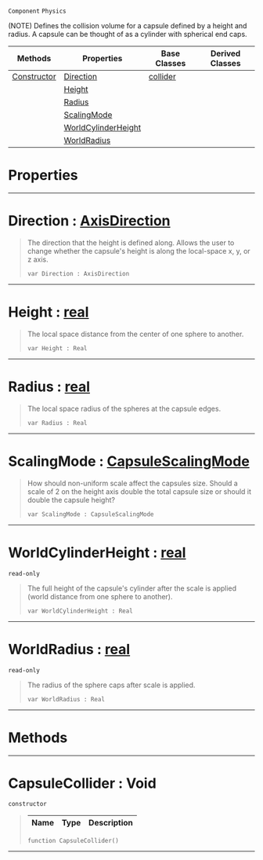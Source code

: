  `Component` `Physics`



(NOTE) Defines the collision volume for a capsule defined by a height and radius. A capsule can be thought of as a cylinder with spherical end caps.

|Methods|Properties|Base Classes|Derived Classes|
|---|---|---|---|
|[ Constructor](https://github.com/zeroengineteam/ZeroDocs/blob/master/code_reference/class_reference/capsulecollider.markdown#capsulecollider-void)|[ Direction](https://github.com/zeroengineteam/ZeroDocs/blob/master/code_reference/class_reference/capsulecollider.markdown#direction-zero-engine-do)|[collider](https://github.com/zeroengineteam/ZeroDocs/blob/master/code_reference/class_reference/collider.markdown)| |
| |[ Height](https://github.com/zeroengineteam/ZeroDocs/blob/master/code_reference/class_reference/capsulecollider.markdown#height-zero-engine-docum)| | |
| |[ Radius](https://github.com/zeroengineteam/ZeroDocs/blob/master/code_reference/class_reference/capsulecollider.markdown#radius-zero-engine-docum)| | |
| |[ ScalingMode](https://github.com/zeroengineteam/ZeroDocs/blob/master/code_reference/class_reference/capsulecollider.markdown#scalingmode-zero-engine)| | |
| |[ WorldCylinderHeight](https://github.com/zeroengineteam/ZeroDocs/blob/master/code_reference/class_reference/capsulecollider.markdown#worldcylinderheight-zero)| | |
| |[ WorldRadius](https://github.com/zeroengineteam/ZeroDocs/blob/master/code_reference/class_reference/capsulecollider.markdown#worldradius-zero-engine)| | |


 #  Properties


---  
 #  Direction : [AxisDirection](https://github.com/zeroengineteam/ZeroDocs/blob/master/code_reference/enum_reference.markdown#axisdirection)

> The direction that the height is defined along. Allows the user to change whether the capsule's height is along the local-space x, y, or z axis.
> ``` lang=cpp, name=Zilch
> var Direction : AxisDirection


---  
 #  Height : [real](https://github.com/zeroengineteam/ZeroDocs/blob/master/code_reference/zilch_base_types/real.markdown)

> The local space distance from the center of one sphere to another.
> ``` lang=cpp, name=Zilch
> var Height : Real


---  
 #  Radius : [real](https://github.com/zeroengineteam/ZeroDocs/blob/master/code_reference/zilch_base_types/real.markdown)

> The local space radius of the spheres at the capsule edges.
> ``` lang=cpp, name=Zilch
> var Radius : Real


---  
 #  ScalingMode : [CapsuleScalingMode](https://github.com/zeroengineteam/ZeroDocs/blob/master/code_reference/enum_reference.markdown#capsulescalingmode)

> How should non-uniform scale affect the capsules size. Should a scale of 2 on the height axis double the total capsule size or should it double the capsule height?
> ``` lang=cpp, name=Zilch
> var ScalingMode : CapsuleScalingMode


---  
 #  WorldCylinderHeight : [real](https://github.com/zeroengineteam/ZeroDocs/blob/master/code_reference/zilch_base_types/real.markdown)

 `read-only`

> The full height of the capsule's cylinder after the scale is applied (world distance from one sphere to another).
> ``` lang=cpp, name=Zilch
> var WorldCylinderHeight : Real


---  
 #  WorldRadius : [real](https://github.com/zeroengineteam/ZeroDocs/blob/master/code_reference/zilch_base_types/real.markdown)

 `read-only`

> The radius of the sphere caps after scale is applied.
> ``` lang=cpp, name=Zilch
> var WorldRadius : Real


---  
 #  Methods


---  
 #  CapsuleCollider : Void

 `constructor`

> 
> |Name|Type|Description|
> |---|---|---|
> ``` lang=cpp, name=Zilch
> function CapsuleCollider()
> ``` 


---  
 

 